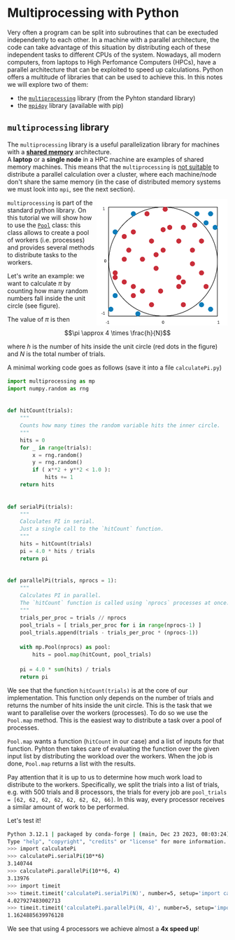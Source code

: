 # Multiprocessing with Python

Very often a program can be split into subroutines that can be exectuded independently to each other.
In a machine with a parallel architecture, the code can take advantage of this situation by distributing each of these independent tasks to different CPUs of the system.
Nowadays, all modern computers, from laptops to High Perfomance Computers (HPCs), have a parallel architecture that can be exploited to speed up calculations.
Python offers a multitude of libraries that can be used to achieve this.
In this notes we will explore two of them:
 - the [`multiprocessing`](https://docs.python.org/3/library/multiprocessing.html#module-multiprocessing) library (from the Pyhton standard library)
 - the [`mpi4py`](https://mpi4py.readthedocs.io/en/stable/) library (available with pip)

## `multiprocessing` library

The `multiprocessing` library is a useful parallelization library for machines with a [**shared memory**](https://en.wikipedia.org/wiki/Shared_memory) architecture.  
A **laptop** or a **single node** in a HPC machine are examples of shared memory machines.
This means that the `multiprocessing` is [not suitable](https://stackoverflow.com/questions/5181949/using-the-multiprocessing-module-for-cluster-computing) to distribute a parallel calculation over a cluster, where each machine/node don't share the same memory (in the case of distributed memory systems we must look into `mpi`, see the next section).

<img align="right" width="300"  src="pihits.png">

`multiprocessing` is part of the standard python library. On this tutorial we will show how to use the [`Pool`](https://docs.python.org/3/library/multiprocessing.html#using-a-pool-of-workers) class:
this class allows to create a pool of workers (i.e. processes) and provides several methods to distribute tasks to the workers.

Let's write an example: we want to calculate $\pi$ by counting how many random numbers fall inside the unit circle (see figure). 

The value of $\pi$ is then

```math
\pi \approx 4 \times \frac{h}{N}
```

where $h$ is the number of hits inside the unit circle (red dots in the figure) and $N$ is the total number of trials.

A minimal working code goes as follows (save it into a file `calculatePi.py`)

```python
import multiprocessing as mp
import numpy.random as rng


def hitCount(trials):
    """
    Counts how many times the random variable hits the inner circle.
    """
    hits = 0
    for _ in range(trials):
        x = rng.random() 
        y = rng.random()
        if ( x**2 + y**2 < 1.0 ):
            hits += 1 
    return hits


def serialPi(trials):
    """
    Calculates PI in serial.
    Just a single call to the `hitCount` function.
    """
    hits = hitCount(trials)
    pi = 4.0 * hits / trials  
    return pi


def parallelPi(trials, nprocs = 1):
    """
    Calculates PI in parallel.
    The `hitCount` function is called using `nprocs` processes at once.
    """    
    trials_per_proc = trials // nprocs
    pool_trials = [ trials_per_proc for i in range(nprocs-1) ]
    pool_trials.append(trials - trials_per_proc * (nprocs-1))
	
    with mp.Pool(nprocs) as pool:
        hits = pool.map(hitCount, pool_trials)
    
    pi = 4.0 * sum(hits) / trials  
    return pi
```

We see that the function `hitCount(trials)` is at the core of our implementation. This function only depends on the number of trials and returns the number of hits inside the unit circle.
This is the task that we want to parallelise over the workers (processes). To do so we use the `Pool.map` method. This is the easiest way to distribute a task over a pool of processes.

`Pool.map` wants a function (`hitCount` in our case) and a list of inputs for that function. Pyhton then takes care of evaluating the function over the given input list by distributing the workload over the workers. When the job is done, `Pool.map` returns a list with the results.

Pay attention that it is up to us to determine how much work load to distribute to the workers. Specifically, we split the trials into a list of trials, e.g. with 500 trials and 8 processors, the trials for every job are `pool_trials = [62, 62, 62, 62, 62, 62, 62, 66]`. In this way, every processor receives a similar amount of work to be performed.

Let's test it!

```bash
Python 3.12.1 | packaged by conda-forge | (main, Dec 23 2023, 08:03:24) [GCC 12.3.0] on linux
Type "help", "copyright", "credits" or "license" for more information.
>>> import calculatePi
>>> calculatePi.serialPi(10**6)
3.140744
>>> calculatePi.parallelPi(10**6, 4)
3.13976
>>> import timeit
>>> timeit.timeit('calculatePi.serialPi(N)', number=5, setup='import calculatePi; N=10**6')
4.027927483002713
>>> timeit.timeit('calculatePi.parallelPi(N, 4)', number=5, setup='import calculatePi; N=10**6')
1.1624885639976128
```

We see that using 4 processors we achieve almost a **4x speed up**!

